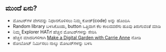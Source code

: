 ## ಮುಂದೆ ಏನು?

- ಮೋಟರ್‌ಗಳ ವೇಗವನ್ನು ನಿಧಾನಗೊಳಿಸಲು ನಿಮ್ಮ ಕೋಡ್(code) ಅನ್ನು ಹೊಂದಿಸಿ
- Random library ಬಳಸಿಕೊಂಡು, button ಒತ್ತಿದಾಗ ಕೆಲ ಕಾಲದವರೆಗು ಹೂವು ತಿರುಗುವಂತೆ ಮಾಡಿ
- ನಿಮ್ಮ Explorer HAT‌ಗೆ ಹೆಚ್ಚಿನ ಮೋಟರ್‌ಗಳನ್ನು ಸೇರಿಸಿ
- ಹೆಚ್ಚಿನ ಮಾದರಿಗಳಿಗಾಗಿ [Make a Digital Garden with Carrie Anne](https://www.youtube.com/watch?v=4Fs7y7gZIag) ನೋಡಿ
- ರೋಬೋಟ್ ನಿರ್ಮಿಸಲು ನಾಲ್ಕು ಮೋಟರ್‌ಗಳನ್ನು ಬಳಸಿ